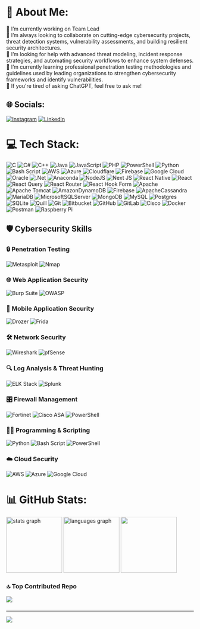# 💫 About Me:
🔭 I’m currently working on Team Lead<br>👯 I’m always looking to collaborate on cutting-edge cybersecurity projects, threat detection systems, vulnerability assessments, and building resilient security architectures.<br>🤝 I’m looking for help with advanced threat modeling, incident response strategies, and automating security workflows to enhance system defenses.<br>🌱 I’m currently learning professional penetration testing methodologies and guidelines used by leading organizations to strengthen cybersecurity frameworks and identify vulnerabilities.<br>💬 If you're tired of asking ChatGPT, feel free to ask me!


## 🌐 Socials:
[![Instagram](https://img.shields.io/badge/Instagram-%23E4405F.svg?logo=Instagram&logoColor=white)](https://www.instagram.com/abhishek._200_1) [![LinkedIn](https://img.shields.io/badge/LinkedIn-%230077B5.svg?logo=linkedin&logoColor=white)](https:/www.linkedin.com/in/abhishek-kumar-56290b1a9/) 

# 💻 Tech Stack:
![C](https://img.shields.io/badge/c-%2300599C.svg?style=for-the-badge&logo=c&logoColor=white) ![C#](https://img.shields.io/badge/c%23-%23239120.svg?style=for-the-badge&logo=csharp&logoColor=white) ![C++](https://img.shields.io/badge/c++-%2300599C.svg?style=for-the-badge&logo=c%2B%2B&logoColor=white) ![Java](https://img.shields.io/badge/java-%23ED8B00.svg?style=for-the-badge&logo=openjdk&logoColor=white) ![JavaScript](https://img.shields.io/badge/javascript-%23323330.svg?style=for-the-badge&logo=javascript&logoColor=%23F7DF1E) ![PHP](https://img.shields.io/badge/php-%23777BB4.svg?style=for-the-badge&logo=php&logoColor=white) ![PowerShell](https://img.shields.io/badge/PowerShell-%235391FE.svg?style=for-the-badge&logo=powershell&logoColor=white) ![Python](https://img.shields.io/badge/python-3670A0?style=for-the-badge&logo=python&logoColor=ffdd54) ![Bash Script](https://img.shields.io/badge/bash_script-%23121011.svg?style=for-the-badge&logo=gnu-bash&logoColor=white) ![AWS](https://img.shields.io/badge/AWS-%23FF9900.svg?style=for-the-badge&logo=amazon-aws&logoColor=white) ![Azure](https://img.shields.io/badge/azure-%230072C6.svg?style=for-the-badge&logo=microsoftazure&logoColor=white) ![Cloudflare](https://img.shields.io/badge/Cloudflare-F38020?style=for-the-badge&logo=Cloudflare&logoColor=white) ![Firebase](https://img.shields.io/badge/firebase-%23039BE5.svg?style=for-the-badge&logo=firebase) ![Google Cloud](https://img.shields.io/badge/GoogleCloud-%234285F4.svg?style=for-the-badge&logo=google-cloud&logoColor=white) ![Oracle](https://img.shields.io/badge/Oracle-F80000?style=for-the-badge&logo=oracle&logoColor=white) ![.Net](https://img.shields.io/badge/.NET-5C2D91?style=for-the-badge&logo=.net&logoColor=white) ![Anaconda](https://img.shields.io/badge/Anaconda-%2344A833.svg?style=for-the-badge&logo=anaconda&logoColor=white) ![NodeJS](https://img.shields.io/badge/node.js-6DA55F?style=for-the-badge&logo=node.js&logoColor=white) ![Next JS](https://img.shields.io/badge/Next-black?style=for-the-badge&logo=next.js&logoColor=white) ![React Native](https://img.shields.io/badge/react_native-%2320232a.svg?style=for-the-badge&logo=react&logoColor=%2361DAFB) ![React](https://img.shields.io/badge/react-%2320232a.svg?style=for-the-badge&logo=react&logoColor=%2361DAFB) ![React Query](https://img.shields.io/badge/-React%20Query-FF4154?style=for-the-badge&logo=react%20query&logoColor=white) ![React Router](https://img.shields.io/badge/React_Router-CA4245?style=for-the-badge&logo=react-router&logoColor=white) ![React Hook Form](https://img.shields.io/badge/React%20Hook%20Form-%23EC5990.svg?style=for-the-badge&logo=reacthookform&logoColor=white) ![Apache](https://img.shields.io/badge/apache-%23D42029.svg?style=for-the-badge&logo=apache&logoColor=white) ![Apache Tomcat](https://img.shields.io/badge/apache%20tomcat-%23F8DC75.svg?style=for-the-badge&logo=apache-tomcat&logoColor=black) ![AmazonDynamoDB](https://img.shields.io/badge/Amazon%20DynamoDB-4053D6?style=for-the-badge&logo=Amazon%20DynamoDB&logoColor=white) ![Firebase](https://img.shields.io/badge/firebase-a08021?style=for-the-badge&logo=firebase&logoColor=ffcd34) ![ApacheCassandra](https://img.shields.io/badge/cassandra-%231287B1.svg?style=for-the-badge&logo=apache-cassandra&logoColor=white) ![MariaDB](https://img.shields.io/badge/MariaDB-003545?style=for-the-badge&logo=mariadb&logoColor=white) ![MicrosoftSQLServer](https://img.shields.io/badge/Microsoft%20SQL%20Server-CC2927?style=for-the-badge&logo=microsoft%20sql%20server&logoColor=white) ![MongoDB](https://img.shields.io/badge/MongoDB-%234ea94b.svg?style=for-the-badge&logo=mongodb&logoColor=white) ![MySQL](https://img.shields.io/badge/mysql-4479A1.svg?style=for-the-badge&logo=mysql&logoColor=white) ![Postgres](https://img.shields.io/badge/postgres-%23316192.svg?style=for-the-badge&logo=postgresql&logoColor=white) ![SQLite](https://img.shields.io/badge/sqlite-%2307405e.svg?style=for-the-badge&logo=sqlite&logoColor=white) ![Quill](https://img.shields.io/badge/Quill-52B0E7?style=for-the-badge&logo=apache&logoColor=white) ![Git](https://img.shields.io/badge/git-%23F05033.svg?style=for-the-badge&logo=git&logoColor=white) ![Bitbucket](https://img.shields.io/badge/bitbucket-%230047B3.svg?style=for-the-badge&logo=bitbucket&logoColor=white) ![GitHub](https://img.shields.io/badge/github-%23121011.svg?style=for-the-badge&logo=github&logoColor=white) ![GitLab](https://img.shields.io/badge/gitlab-%23181717.svg?style=for-the-badge&logo=gitlab&logoColor=white) ![Cisco](https://img.shields.io/badge/cisco-%23049fd9.svg?style=for-the-badge&logo=cisco&logoColor=black) ![Docker](https://img.shields.io/badge/docker-%230db7ed.svg?style=for-the-badge&logo=docker&logoColor=white) ![Postman](https://img.shields.io/badge/Postman-FF6C37?style=for-the-badge&logo=postman&logoColor=white) ![Raspberry Pi](https://img.shields.io/badge/-Raspberry_Pi-C51A4A?style=for-the-badge&logo=Raspberry-Pi)
## 🛡️ Cybersecurity Skills

### 🔒 Penetration Testing
![Metasploit](https://img.shields.io/badge/Metasploit-%23E9573F.svg?style=for-the-badge&logo=metasploit&logoColor=white) 
![Nmap](https://img.shields.io/badge/Nmap-%2300599C.svg?style=for-the-badge&logo=nmap&logoColor=white)
### 🌐 Web Application Security
![Burp Suite](https://img.shields.io/badge/Burp%20Suite-%23ff5733.svg?style=for-the-badge&logo=burpsuite&logoColor=white) 
![OWASP](https://img.shields.io/badge/OWASP-%230045a2.svg?style=for-the-badge&logo=owasp&logoColor=white)
### 📱 Mobile Application Security
![Drozer](https://img.shields.io/badge/Drozer-%234CAF50.svg?style=for-the-badge&logo=android&logoColor=white) 
![Frida](https://img.shields.io/badge/Frida-%23F7126A.svg?style=for-the-badge&logo=hackthebox&logoColor=white)
### 🛠️ Network Security
![Wireshark](https://img.shields.io/badge/Wireshark-%231F62D0.svg?style=for-the-badge&logo=wireshark&logoColor=white) 
![pfSense](https://img.shields.io/badge/pfSense-%23000A14.svg?style=for-the-badge&logo=pfsense&logoColor=white)
### 🔍 Log Analysis & Threat Hunting
![ELK Stack](https://img.shields.io/badge/ELK%20Stack-%2300599C.svg?style=for-the-badge&logo=elastic&logoColor=white) 
![Splunk](https://img.shields.io/badge/Splunk-%23FF9900.svg?style=for-the-badge&logo=splunk&logoColor=white)
### 🎛️ Firewall Management
![Fortinet](https://img.shields.io/badge/Fortinet-%23FF0000.svg?style=for-the-badge&logo=fortinet&logoColor=white) 
![Cisco ASA](https://img.shields.io/badge/Cisco%20ASA-%23049FD9.svg?style=for-the-badge&logo=cisco&logoColor=white)
![PowerShell](https://img.shields.io/badge/PowerShell-%235391FE.svg?style=for-the-badge&logo=powershell&logoColor=white)
### 👨‍💻 Programming & Scripting
![Python](https://img.shields.io/badge/Python-%233776AB.svg?style=for-the-badge&logo=python&logoColor=yellow) 
![Bash Script](https://img.shields.io/badge/Bash%20Script-%23121011.svg?style=for-the-badge&logo=gnu-bash&logoColor=white) 
![PowerShell](https://img.shields.io/badge/PowerShell-%235391FE.svg?style=for-the-badge&logo=powershell&logoColor=white)
### ☁️ Cloud Security
![AWS](https://img.shields.io/badge/AWS-%23FF9900.svg?style=for-the-badge&logo=amazonaws&logoColor=white) 
![Azure](https://img.shields.io/badge/Azure-%230072C6.svg?style=for-the-badge&logo=microsoftazure&logoColor=white) 
![Google Cloud](https://img.shields.io/badge/Google%20Cloud-%234285F4.svg?style=for-the-badge&logo=googlecloud&logoColor=white)


# 📊 GitHub Stats:
<div>
    <img src="https://github-readme-stats.vercel.app/api?username=maurodesouza&hide_title=false&hide_rank=false&show_icons=true&include_all_commits=true&count_private=true&disable_animations=false&theme=dracula&locale=en&hide_border=false"
        height="150" alt="stats graph" />
    <img src="https://github-readme-stats.vercel.app/api/top-langs?username=maurodesouza&locale=en&hide_title=false&layout=compact&card_width=320&langs_count=5&theme=dracula&hide_border=false"
        height="150" alt="languages graph" />
    <img  height="150" src="https://i.giphy.com/media/v1.Y2lkPTc5MGI3NjExamN2dHg1Y2kwODV5N2QyZzIwaDdjZDlzNW1iYnY5M3Q1MnVmdzRiNSZlcD12MV9pbnRlcm5hbF9naWZfYnlfaWQmY3Q9cw/j6xRdO7moPh2cgGMHN/giphy.gif"/>
    
</div>



### 🔝 Top Contributed Repo
![](https://github-contributor-stats.vercel.app/api?username=CipherXAbhi&limit=5&theme=dark&combine_all_yearly_contributions=true)
###

###
---
[![](https://visitcount.itsvg.in/api?id=CipherXAbhi&icon=0&color=0)](https://visitcount.itsvg.in)

<!-- Proudly created with GPRM ( https://gprm.itsvg.in ) -->
